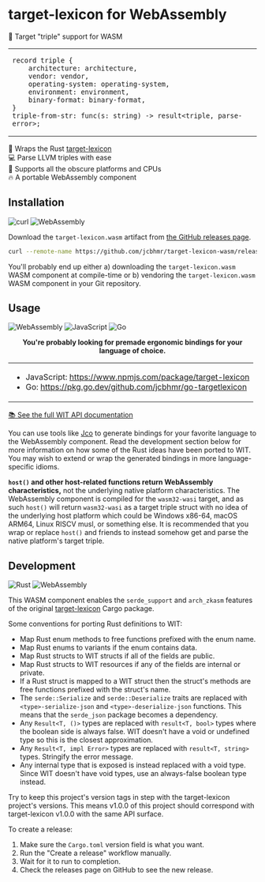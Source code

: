 # target-lexicon for WebAssembly

🎯 Target "triple" support for WASM

<table align=center><td>

```wit
record triple {
    architecture: architecture,
    vendor: vendor,
    operating-system: operating-system,
    environment: environment,
    binary-format: binary-format,
}
triple-from-str: func(s: string) -> result<triple, parse-error>;
```

</table>

🦀 Wraps the Rust [target-lexicon](https://docs.rs/target-lexicon/latest/target_lexicon/) \
💻 Parse LLVM triples with ease \
🦄 Supports all the obscure platforms and CPUs \
🔥 A portable WebAssembly component

## Installation

![curl](https://img.shields.io/badge/curl-073551?style=for-the-badge&logo=curl&logoColor=FFFFFF)
![WebAssembly](https://img.shields.io/badge/WebAssembly-654FF0?style=for-the-badge&logo=WebAssembly&logoColor=FFFFFF)

Download the `target-lexicon.wasm` artifact from [the GitHub releases page](https://github.com/jcbhmr/target-lexicon-wasm/releases).

```sh
curl --remote-name https://github.com/jcbhmr/target-lexicon-wasm/releases/latest/download/target-lexicon.wasm
```

You'll probably end up either a) downloading the `target-lexicon.wasm` WASM component at compile-time or b) vendoring the `target-lexicon.wasm` WASM component in your Git repository.

## Usage

![WebAssembly](https://img.shields.io/badge/WebAssembly-654FF0?style=for-the-badge&logo=WebAssembly&logoColor=FFFFFF)
![JavaScript](https://img.shields.io/badge/JavaScript-222222?style=for-the-badge&logo=JavaScript&logoColor=F7DF1E)
![Go](https://img.shields.io/badge/Go-00ADD8?style=for-the-badge&logo=Go&logoColor=FFFFFF)

<div align=center><b>You're probably looking for premade ergonomic bindings for your language of choice.</b></div>
<table align=center><td>

- JavaScript: https://www.npmjs.com/package/target-lexicon
- Go: https://pkg.go.dev/github.com/jcbhmr/go-targetlexicon

</table>

[📚 See the full WIT API documentation](https://github.com/jcbhmr/target-lexicon-wasm/blob/main/wit/target-lexicon.wit)

You can use tools like [Jco](https://github.com/bytecodealliance/jco) to generate bindings for your favorite language to the WebAssembly component. Read the development section below for more information on how some of the Rust ideas have been ported to WIT. You may wish to extend or wrap the generated bindings in more language-specific idioms.

**`host()` and other host-related functions return WebAssembly characteristics,** not the underlying native platform characteristics. The WebAssembly component is compiled for the `wasm32-wasi` target, and as such `host()` will return `wasm32-wasi` as a target triple struct with no idea of the underlying host platform which could be Windows x86-64, macOS ARM64, Linux RISCV musl, or something else. It is recommended that you wrap or replace `host()` and friends to instead somehow get and parse the native platform's target triple.

## Development

![Rust](https://img.shields.io/badge/Rust-000000?style=for-the-badge&logo=Rust&logoColor=FFFFFF)
![WebAssembly](https://img.shields.io/badge/WebAssembly-654FF0?style=for-the-badge&logo=WebAssembly&logoColor=FFFFFF)

This WASM component enables the `serde_support` and `arch_zkasm` features of the original [target-lexicon](https://docs.rs/target-lexicon/latest/target_lexicon/) Cargo package.

Some conventions for porting Rust definitions to WIT:

- Map Rust enum methods to free functions prefixed with the enum name.
- Map Rust enums to variants if the enum contains data.
- Map Rust structs to WIT structs if all of the fields are public.
- Map Rust structs to WIT resources if any of the fields are internal or private.
- If a Rust struct is mapped to a WIT struct then the struct's methods are free functions prefixed with the struct's name.
- The `serde::Serialize` and `serde::Deserialize` traits are replaced with `<type>-serialize-json` and `<type>-deserialize-json` functions. This means that the `serde_json` package becomes a dependency.
- Any `Result<T, ()>` types are replaced with `result<T, bool>` types where the boolean side is always false. WIT doesn't have a void or undefined type so this is the closest approximation.
- Any `Result<T, impl Error>` types are replaced with `result<T, string>` types. Stringify the error message.
- Any internal type that is exposed is instead replaced with a void type. Since WIT doesn't have void types, use an always-false boolean type instead.

Try to keep this project's version tags in step with the target-lexicon project's versions. This means v1.0.0 of this project should correspond with target-lexicon v1.0.0 with the same API surface.

To create a release:

1. Make sure the `Cargo.toml` version field is what you want.
2. Run the "Create a release" workflow manually.
3. Wait for it to run to completion.
4. Check the releases page on GitHub to see the new release.
